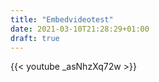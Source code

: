 ```yaml
---
title: "Embedvideotest"
date: 2021-03-10T21:28:29+01:00
draft: true
---
```



{{< youtube _asNhzXq72w >}}

